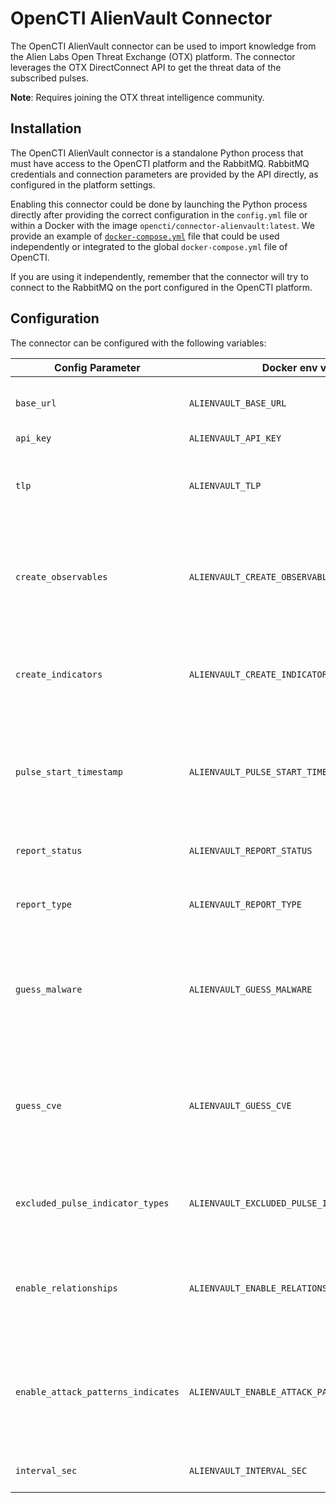 # OpenCTI AlienVault Connector

The OpenCTI AlienVault connector can be used to import knowledge from the Alien Labs Open Threat Exchange (OTX) platform.
The connector leverages the OTX DirectConnect API to get the threat data of the subscribed pulses. 

**Note**: Requires joining the OTX threat intelligence community.

## Installation

The OpenCTI AlienVault connector is a standalone Python process that must have access
to the OpenCTI platform and the RabbitMQ. RabbitMQ credentials and connection parameters
are provided by the API directly, as configured in the platform settings.

Enabling this connector could be done by launching the Python process directly after
providing the correct configuration in the `config.yml` file or within a Docker with
the image `opencti/connector-alienvault:latest`. We provide an example of
[`docker-compose.yml`](docker-compose.yml) file that could be used independently or
integrated to the global `docker-compose.yml` file of OpenCTI.

If you are using it independently, remember that the connector will try to connect to
the RabbitMQ on the port configured in the OpenCTI platform.

## Configuration

The connector can be configured with the following variables:

| Config Parameter                 | Docker env var                              | Default                      | Description                                                                                             |
| -------------------------------- | ------------------------------------------- | ---------------------------- | ------------------------------------------------------------------------------------------------------- |
| `base_url`                       | `ALIENVAULT_BASE_URL`                       | `https://otx.alienvault.com` | The base URL for the OTX DirectConnect API.                                                             |
| `api_key`                        | `ALIENVAULT_API_KEY`                        | `ChangeMe`                   | The OTX Key.                                                                                            |
| `tlp`                            | `ALIENVAULT_TLP`                            | `White`                      | The default TLP marking used if the Pulse does not define TLP.                                          |
| `create_observables`             | `ALIENVAULT_CREATE_OBSERVABLES`             | `true`                       | If true then observables will be created from Pulse indicators and added to the report.                 |
| `create_indicators`              | `ALIENVAULT_CREATE_INDICATORS`              | `true`                       | If true then indicators will be created from Pulse indicators and added to the report.                  |
| `pulse_start_timestamp`          | `ALIENVAULT_PULSE_START_TIMESTAMP`          | `2020-05-01T00:00:00`        | The Pulses modified after this timestamp will be imported. Timestamp in ISO 8601 format, UTC.           |
| `report_status`                  | `ALIENVAULT_REPORT_STATUS`                  | `New`                        | The status of imported reports in the OpenCTI.                                                          |
| `report_type`                    | `ALIENVAULT_REPORT_TYPE`                    | `threat-report`              | The type of imported reports in the OpenCTI.                                                            |
| `guess_malware`                  | `ALIENVAULT_GUESS_MALWARE`                  | `false`                      | The Pulse tags are used to guess (queries malwares in the OpenCTI) malwares related to the given Pulse. |
| `guess_cve`                      | `ALIENVAULT_GUESS_CVE`                      | `false`                      | The Pulse tags are used to guess (checks whether tag matches (CVE-\d{4}-\d{4,7})) vulnerabilities.      |
| `excluded_pulse_indicator_types` | `ALIENVAULT_EXCLUDED_PULSE_INDICATOR_TYPES` | `FileHash-MD5,FileHash-SHA1` | The Pulse indicator types that will be excluded from the import.                                        |
| `enable_relationships`           | `ALIENVAULT_ENABLE_RELATIONSHIPS`           | `true`                       | If true then the relationships will be created between SDOs.                                            |
| `enable_attack_patterns_indicates`           | `ALIENVAULT_ENABLE_ATTACK_PATTERNS_INDICATES`           | `true`                       | If true then the relationships `indicates` will be created between indicators and attack patterns.                                            |
| `interval_sec`                   | `ALIENVAULT_INTERVAL_SEC`                   | `1800`                       | The import interval in seconds.                                                                         |
